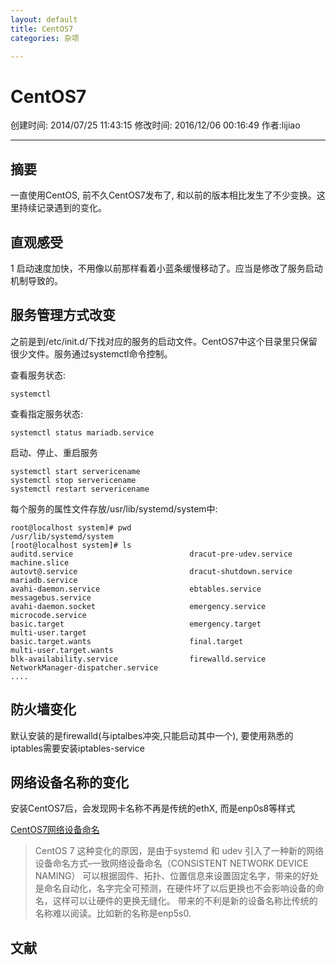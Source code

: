```yaml
---
layout: default
title: CentOS7
categories: 杂项

---
```


# CentOS7
创建时间: 2014/07/25 11:43:15  修改时间: 2016/12/06 00:16:49 作者:lijiao

----

## 摘要

一直使用CentOS, 前不久CentOS7发布了, 和以前的版本相比发生了不少变换。这里持续记录遇到的变化。

## 直观感受

1 启动速度加快，不用像以前那样看着小蓝条缓慢移动了。应当是修改了服务启动机制导致的。

## 服务管理方式改变

之前是到/etc/init.d/下找对应的服务的启动文件。CentOS7中这个目录里只保留很少文件。服务通过systemctl命令控制。

查看服务状态:

	systemctl

查看指定服务状态:

	systemctl status mariadb.service

启动、停止、重启服务

	systemctl start servericename
	systemctl stop servericename
	systemctl restart servericename

每个服务的属性文件存放/usr/lib/systemd/system中:

	root@localhost system]# pwd
	/usr/lib/systemd/system
	[root@localhost system]# ls
	auditd.service                          dracut-pre-udev.service            machine.slice                       
	autovt@.service                         dracut-shutdown.service            mariadb.service                     
	avahi-daemon.service                    ebtables.service                   messagebus.service                  
	avahi-daemon.socket                     emergency.service                  microcode.service                   
	basic.target                            emergency.target                   multi-user.target                   
	basic.target.wants                      final.target                       multi-user.target.wants             
	blk-availability.service                firewalld.service                  NetworkManager-dispatcher.service   
	....

## 防火墙变化

默认安装的是firewalld(与iptalbes冲突,只能启动其中一个), 要使用熟悉的iptables需要安装iptables-service

## 网络设备名称的变化

安装CentOS7后，会发现网卡名称不再是传统的ethX, 而是enp0s8等样式

[CentOS7网络设备命名](http://www.pubyun.com/blog/deveops/centos-7%E4%B8%8B%E7%BD%91%E7%BB%9C%E8%AE%BE%E5%A4%87%E5%91%BD%E5%90%8D/)

>CentOS 7 这种变化的原因，是由于systemd 和 udev 引入了一种新的网络设备命名方式–一致网络设备命名（CONSISTENT NETWORK DEVICE NAMING）
>可以根据固件、拓扑、位置信息来设置固定名字，带来的好处是命名自动化，名字完全可预测，在硬件坏了以后更换也不会影响设备的命名，这样可以让硬件的更换无缝化。
>带来的不利是新的设备名称比传统的名称难以阅读。比如新的名称是enp5s0.

## 文献
